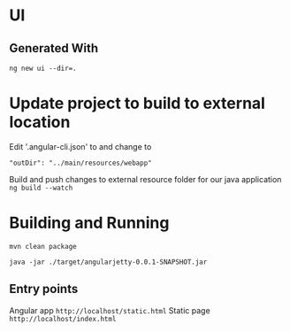 # UI 

## Generated With
`ng new ui --dir=.`

# Update project to build to external location

Edit '.angular-cli.json' to and change to

`"outDir": "../main/resources/webapp"`
      
Build and push changes to external resource folder for our java application
`ng build --watch`


# Building and Running 

`mvn clean package`

`java -jar ./target/angularjetty-0.0.1-SNAPSHOT.jar`

## Entry points

Angular app `http://localhost/static.html`
Static page `http://localhost/index.html`

